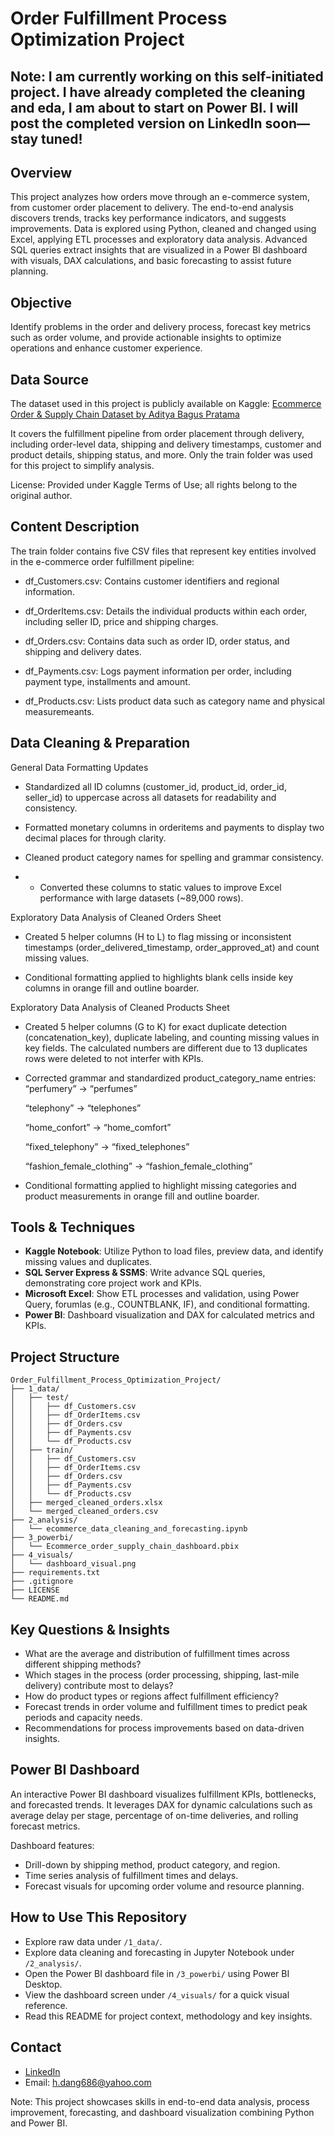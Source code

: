 # Order Fulfillment Process Optimization Project
## Note: I am currently working on this self-initiated project. I have already completed the cleaning and eda, I am about to start on Power BI. I will post the completed version on LinkedIn soon—stay tuned!

## Overview
This project analyzes how orders move through an e-commerce system, from customer order placement to delivery. The end-to-end analysis discovers trends, tracks key performance indicators, and suggests improvements. Data is explored using Python, cleaned and changed using Excel, applying ETL processes and exploratory data analysis. Advanced SQL queries extract insights that are visualized in a Power BI dashboard with visuals, DAX calculations, and basic forecasting to assist future planning.

## Objective
Identify problems in the order and delivery process, forecast key metrics such as order volume, and provide actionable insights to optimize operations and enhance customer experience.

## Data Source
The dataset used in this project is publicly available on Kaggle:
[Ecommerce Order & Supply Chain Dataset by Aditya Bagus Pratama](https://www.kaggle.com/datasets/bytadit/ecommerce-order-dataset/data)

It covers the fulfillment pipeline from order placement through delivery, including order-level data, shipping and delivery timestamps, customer and product details, shipping status, and more. Only the train folder was used for this project to simplify analysis.

License: Provided under Kaggle Terms of Use; all rights belong to the original author.


## Content Description
The train folder contains five CSV files that represent key entities involved in the e-commerce order fulfillment pipeline:

- df_Customers.csv: Contains customer identifiers and regional information.

- df_OrderItems.csv: Details the individual products within each order, including seller ID, price and shipping charges.

- df_Orders.csv: Contains data such as order ID, order status, and shipping and delivery dates.

- df_Payments.csv: Logs payment information per order, including payment type, installments and amount.

- df_Products.csv: Lists product data such as category name and physical measuremeants.



## Data Cleaning & Preparation
General Data Formatting Updates
- Standardized all ID columns (customer_id, product_id, order_id, seller_id) to uppercase across all datasets for readability and consistency.

- Formatted monetary columns in orderitems and payments to display two decimal places for through clarity.

- Cleaned product category names for spelling and grammar consistency.

- - Converted these columns to static values to improve Excel performance with large datasets (~89,000 rows).

Exploratory Data Analysis of Cleaned Orders Sheet
- Created 5 helper columns (H to L) to flag missing or inconsistent timestamps (order_delivered_timestamp, order_approved_at) and count missing values.

- Conditional formatting applied to highlights blank cells inside key columns in orange fill and outline boarder.

Exploratory Data Analysis of Cleaned Products Sheet
- Created 5 helper columns (G to K) for exact duplicate detection (concatenation_key), duplicate labeling, and counting missing values in key fields. The calculated numbers are different due to 13 duplicates rows were deleted to not interfer with KPIs.

- Corrected grammar and standardized product_category_name entries:
  “perfumery” → “perfumes”

  “telephony” → “telephones”

  “home_confort” → “home_comfort”

  “fixed_telephony” → “fixed_telephones”

  “fashion_female_clothing” → “fashion_female_clothing”

- Conditional formatting applied to highlight missing categories and product measurements in orange fill and outline boarder.


## Tools & Techniques
- **Kaggle Notebook**: Utilize Python to load files, preview data, and identify missing values and duplicates.
- **SQL Server Express & SSMS**: Write advance SQL queries, demonstrating core project work and KPIs.
- **Microsoft Excel**: Show ETL processes and validation, using Power Query, forumlas (e.g., COUNTBLANK, IF), and conditional formatting.
- **Power BI**: Dashboard visualization and DAX for calculated metrics and KPIs.


## Project Structure
```
Order_Fulfillment_Process_Optimization_Project/
├── 1_data/
│   ├── test/
│   │   ├── df_Customers.csv
│   │   ├── df_OrderItems.csv
│   │   ├── df_Orders.csv
│   │   ├── df_Payments.csv
│   │   └── df_Products.csv
│   ├── train/
│   │   ├── df_Customers.csv
│   │   ├── df_OrderItems.csv
│   │   ├── df_Orders.csv
│   │   ├── df_Payments.csv
│   │   └── df_Products.csv
│   ├── merged_cleaned_orders.xlsx
│   └── merged_cleaned_orders.csv
├── 2_analysis/
│   └── ecommerce_data_cleaning_and_forecasting.ipynb
├── 3_powerbi/
│   └── Ecommerce_order_supply_chain_dashboard.pbix
├── 4_visuals/
│   └── dashboard_visual.png
├── requirements.txt
├── .gitignore
├── LICENSE
└── README.md
```

## Key Questions & Insights  
- What are the average and distribution of fulfillment times across different shipping methods?  
- Which stages in the process (order processing, shipping, last-mile delivery) contribute most to delays?  
- How do product types or regions affect fulfillment efficiency?  
- Forecast trends in order volume and fulfillment times to predict peak periods and capacity needs.  
- Recommendations for process improvements based on data-driven insights.

## Power BI Dashboard  
An interactive Power BI dashboard visualizes fulfillment KPIs, bottlenecks, and forecasted trends. It leverages DAX for dynamic calculations such as average delay per stage, percentage of on-time deliveries, and rolling forecast metrics.

Dashboard features:
- Drill-down by shipping method, product category, and region.
- Time series analysis of fulfillment times and delays.
- Forecast visuals for upcoming order volume and resource planning.

## How to Use This Repository
- Explore raw data under `/1_data/`.
- Explore data cleaning and forecasting in Jupyter Notebook under `/2_analysis/`.
- Open the Power BI dashboard file in `/3_powerbi/` using Power BI Desktop.
- View the dashboard screen under `/4_visuals/` for a quick visual reference.
- Read this README for project context, methodology and key insights.

## Contact
- [LinkedIn](https://www.linkedin.com/in/hai-dang316)
- Email: h.dang686@yahoo.com

Note: This project showcases skills in end-to-end data analysis, process improvement, forecasting, and dashboard visualization combining Python and Power BI.
